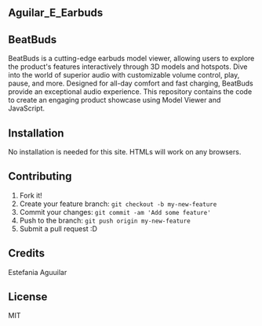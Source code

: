 ## Aguilar_E_Earbuds

## BeatBuds

BeatBuds is a cutting-edge earbuds model viewer, allowing users to explore the product's features interactively through 3D models and hotspots. Dive into the world of superior audio with customizable volume control, play, pause, and more. Designed for all-day comfort and fast charging, BeatBuds provide an exceptional audio experience. This repository contains the code to create an engaging product showcase using Model Viewer and JavaScript.

## Installation

No installation is needed for this site. HTMLs will work on any browsers.

## Contributing

1. Fork it!
2. Create your feature branch: `git checkout -b my-new-feature`
3. Commit your changes: `git commit -am 'Add some feature'`
4. Push to the branch: `git push origin my-new-feature`
5. Submit a pull request :D

## Credits

Estefania Aguuilar

## License

MIT